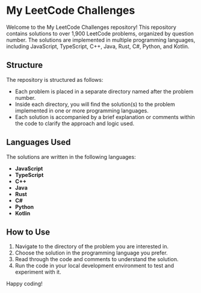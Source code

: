 # My LeetCode Challenges

Welcome to the My LeetCode Challenges repository! This repository contains solutions to over 1,900 LeetCode problems, organized by question number. The solutions are implemented in multiple programming languages, including JavaScript, TypeScript, C++, Java, Rust, C#, Python, and Kotlin.

## Structure

The repository is structured as follows:

- Each problem is placed in a separate directory named after the problem number.
- Inside each directory, you will find the solution(s) to the problem implemented in one or more programming languages.
- Each solution is accompanied by a brief explanation or comments within the code to clarify the approach and logic used.

## Languages Used

The solutions are written in the following languages:

- **JavaScript**
- **TypeScript**
- **C++**
- **Java**
- **Rust**
- **C#**
- **Python**
- **Kotlin**

## How to Use

1. Navigate to the directory of the problem you are interested in.
2. Choose the solution in the programming language you prefer.
3. Read through the code and comments to understand the solution.
4. Run the code in your local development environment to test and experiment with it.

Happy coding!
